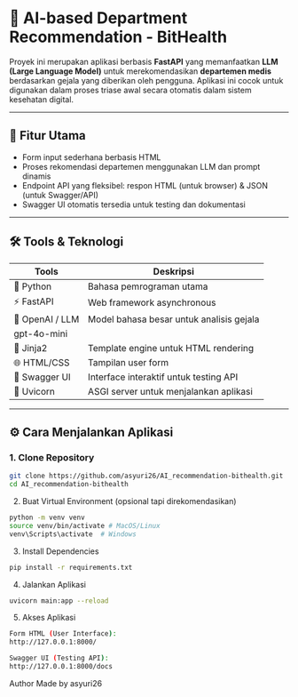 # 🧠 AI-based Department Recommendation - BitHealth

Proyek ini merupakan aplikasi berbasis **FastAPI** yang memanfaatkan **LLM (Large Language Model)** untuk merekomendasikan **departemen medis** berdasarkan gejala yang diberikan oleh pengguna. Aplikasi ini cocok untuk digunakan dalam proses triase awal secara otomatis dalam sistem kesehatan digital.

---

## 🚀 Fitur Utama

- Form input sederhana berbasis HTML
- Proses rekomendasi departemen menggunakan LLM dan prompt dinamis
- Endpoint API yang fleksibel: respon HTML (untuk browser) & JSON (untuk Swagger/API)
- Swagger UI otomatis tersedia untuk testing dan dokumentasi

---

## 🛠 Tools & Teknologi

| Tools            | Deskripsi                                |
|------------------|--------------------------------------------|
| 🐍 Python        | Bahasa pemrograman utama                  |
| ⚡ FastAPI       | Web framework asynchronous                |
| 🔮 OpenAI / LLM  | Model bahasa besar untuk analisis gejala |
| gpt-4o-mini       |                                          |
| 🧾 Jinja2        | Template engine untuk HTML rendering      |
| 🌐 HTML/CSS      | Tampilan user form                        |
| 🧪 Swagger UI    | Interface interaktif untuk testing API    |
| 🚀 Uvicorn       | ASGI server untuk menjalankan aplikasi    |

---

## ⚙️ Cara Menjalankan Aplikasi

### 1. Clone Repository

```bash
git clone https://github.com/asyuri26/AI_recommendation-bithealth.git
cd AI_recommendation-bithealth
```

2. Buat Virtual Environment (opsional tapi direkomendasikan)
```bash
python -m venv venv
source venv/bin/activate # MacOS/Linux
venv\Scripts\activate  # Windows
```

3. Install Dependencies
```bash
pip install -r requirements.txt
```

4. Jalankan Aplikasi
```bash
uvicorn main:app --reload
```

5. Akses Aplikasi
``` bash
Form HTML (User Interface):
http://127.0.0.1:8000/

Swagger UI (Testing API):
http://127.0.0.1:8000/docs
```

Author
Made by asyuri26
